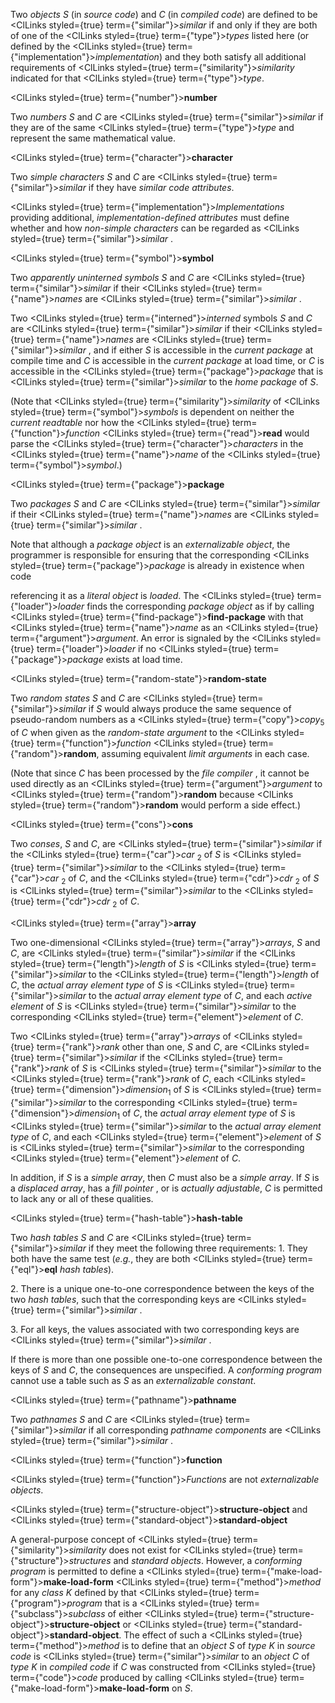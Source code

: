  



Two *objects S* (in *source code*) and *C* (in *compiled code*) are defined to be <ClLinks styled={true} term={"similar"}><i>similar</i></ClLinks> if and only if they are both of one of the <ClLinks styled={true} term={"type"}><i>types</i></ClLinks> listed here (or defined by the <ClLinks styled={true} term={"implementation"}><i>implementation</i></ClLinks>) and they both satisfy all additional requirements of <ClLinks styled={true} term={"similarity"}><i>similarity</i></ClLinks> indicated for that <ClLinks styled={true} term={"type"}><i>type</i></ClLinks>. 



<ClLinks styled={true} term={"number"}><b>number</b></ClLinks> 



Two *numbers S* and *C* are <ClLinks styled={true} term={"similar"}><i>similar</i></ClLinks> if they are of the same <ClLinks styled={true} term={"type"}><i>type</i></ClLinks> and represent the same mathematical value. 



<ClLinks styled={true} term={"character"}><b>character</b></ClLinks> 



Two *simple characters S* and *C* are <ClLinks styled={true} term={"similar"}><i>similar</i></ClLinks> if they have *similar code attributes*. 



<ClLinks styled={true} term={"implementation"}><i>Implementations</i></ClLinks> providing additional, *implementation-defined attributes* must define whether and how *non-simple characters* can be regarded as <ClLinks styled={true} term={"similar"}><i>similar</i></ClLinks> . 



<ClLinks styled={true} term={"symbol"}><b>symbol</b></ClLinks> 



Two *apparently uninterned symbols S* and *C* are <ClLinks styled={true} term={"similar"}><i>similar</i></ClLinks> if their <ClLinks styled={true} term={"name"}><i>names</i></ClLinks> are <ClLinks styled={true} term={"similar"}><i>similar</i></ClLinks> . 



Two <ClLinks styled={true} term={"interned"}><i>interned</i></ClLinks> symbols *S* and *C* are <ClLinks styled={true} term={"similar"}><i>similar</i></ClLinks> if their <ClLinks styled={true} term={"name"}><i>names</i></ClLinks> are <ClLinks styled={true} term={"similar"}><i>similar</i></ClLinks> , and if either *S* is accessible in the *current package* at compile time and *C* is accessible in the *current package* at load time, or *C* is accessible in the <ClLinks styled={true} term={"package"}><i>package</i></ClLinks> that is <ClLinks styled={true} term={"similar"}><i>similar</i></ClLinks> to the *home package* of *S*. 



(Note that <ClLinks styled={true} term={"similarity"}><i>similarity</i></ClLinks> of <ClLinks styled={true} term={"symbol"}><i>symbols</i></ClLinks> is dependent on neither the *current readtable* nor how the <ClLinks styled={true} term={"function"}><i>function</i></ClLinks> <ClLinks styled={true} term={"read"}><b>read</b></ClLinks> would parse the <ClLinks styled={true} term={"character"}><i>characters</i></ClLinks> in the <ClLinks styled={true} term={"name"}><i>name</i></ClLinks> of the <ClLinks styled={true} term={"symbol"}><i>symbol</i></ClLinks>.) 



<ClLinks styled={true} term={"package"}><b>package</b></ClLinks> 



Two *packages S* and *C* are <ClLinks styled={true} term={"similar"}><i>similar</i></ClLinks> if their <ClLinks styled={true} term={"name"}><i>names</i></ClLinks> are <ClLinks styled={true} term={"similar"}><i>similar</i></ClLinks> . 



Note that although a *package object* is an *externalizable object*, the programmer is responsible for ensuring that the corresponding <ClLinks styled={true} term={"package"}><i>package</i></ClLinks> is already in existence when code  







referencing it as a *literal object* is *loaded*. The <ClLinks styled={true} term={"loader"}><i>loader</i></ClLinks> finds the corresponding *package object* as if by calling <ClLinks styled={true} term={"find-package"}><b>find-package</b></ClLinks> with that <ClLinks styled={true} term={"name"}><i>name</i></ClLinks> as an <ClLinks styled={true} term={"argument"}><i>argument</i></ClLinks>. An error is signaled by the <ClLinks styled={true} term={"loader"}><i>loader</i></ClLinks> if no <ClLinks styled={true} term={"package"}><i>package</i></ClLinks> exists at load time. 



<ClLinks styled={true} term={"random-state"}><b>random-state</b></ClLinks> 



Two *random states S* and *C* are <ClLinks styled={true} term={"similar"}><i>similar</i></ClLinks> if *S* would always produce the same sequence of pseudo-random numbers as a <ClLinks styled={true} term={"copy"}><i>copy</i></ClLinks><sub>5</sub> of *C* when given as the *random-state argument* to the <ClLinks styled={true} term={"function"}><i>function</i></ClLinks> <ClLinks styled={true} term={"random"}><b>random</b></ClLinks>, assuming equivalent *limit arguments* in each case. 



(Note that since *C* has been processed by the *file compiler* , it cannot be used directly as an <ClLinks styled={true} term={"argument"}><i>argument</i></ClLinks> to <ClLinks styled={true} term={"random"}><b>random</b></ClLinks> because <ClLinks styled={true} term={"random"}><b>random</b></ClLinks> would perform a side effect.) 



<ClLinks styled={true} term={"cons"}><b>cons</b></ClLinks> 



Two *conses*, *S* and *C*, are <ClLinks styled={true} term={"similar"}><i>similar</i></ClLinks> if the <ClLinks styled={true} term={"car"}><i>car</i></ClLinks> <sub>2</sub> of *S* is <ClLinks styled={true} term={"similar"}><i>similar</i></ClLinks> to the <ClLinks styled={true} term={"car"}><i>car</i></ClLinks> <sub>2</sub> of *C*, and the <ClLinks styled={true} term={"cdr"}><i>cdr</i></ClLinks> <sub>2</sub> of *S* is <ClLinks styled={true} term={"similar"}><i>similar</i></ClLinks> to the <ClLinks styled={true} term={"cdr"}><i>cdr</i></ClLinks> <sub>2</sub> of *C*. 



<ClLinks styled={true} term={"array"}><b>array</b></ClLinks> 



Two one-dimensional <ClLinks styled={true} term={"array"}><i>arrays</i></ClLinks>, *S* and *C*, are <ClLinks styled={true} term={"similar"}><i>similar</i></ClLinks> if the <ClLinks styled={true} term={"length"}><i>length</i></ClLinks> of *S* is <ClLinks styled={true} term={"similar"}><i>similar</i></ClLinks> to the <ClLinks styled={true} term={"length"}><i>length</i></ClLinks> of *C*, the *actual array element type* of *S* is <ClLinks styled={true} term={"similar"}><i>similar</i></ClLinks> to the *actual array element type* of *C*, and each *active element* of *S* is <ClLinks styled={true} term={"similar"}><i>similar</i></ClLinks> to the corresponding <ClLinks styled={true} term={"element"}><i>element</i></ClLinks> of *C*. 



Two <ClLinks styled={true} term={"array"}><i>arrays</i></ClLinks> of <ClLinks styled={true} term={"rank"}><i>rank</i></ClLinks> other than one, *S* and *C*, are <ClLinks styled={true} term={"similar"}><i>similar</i></ClLinks> if the <ClLinks styled={true} term={"rank"}><i>rank</i></ClLinks> of *S* is <ClLinks styled={true} term={"similar"}><i>similar</i></ClLinks> to the <ClLinks styled={true} term={"rank"}><i>rank</i></ClLinks> of *C*, each <ClLinks styled={true} term={"dimension"}><i>dimension</i></ClLinks><sub>1</sub> of *S* is <ClLinks styled={true} term={"similar"}><i>similar</i></ClLinks> to the corresponding <ClLinks styled={true} term={"dimension"}><i>dimension</i></ClLinks><sub>1</sub> of *C*, the *actual array element type* of *S* is <ClLinks styled={true} term={"similar"}><i>similar</i></ClLinks> to the *actual array element type* of *C*, and each <ClLinks styled={true} term={"element"}><i>element</i></ClLinks> of *S* is <ClLinks styled={true} term={"similar"}><i>similar</i></ClLinks> to the corresponding <ClLinks styled={true} term={"element"}><i>element</i></ClLinks> of *C*. 



In addition, if *S* is a *simple array*, then *C* must also be a *simple array*. If *S* is a *displaced array*, has a *fill pointer* , or is *actually adjustable*, *C* is permitted to lack any or all of these qualities. 



<ClLinks styled={true} term={"hash-table"}><b>hash-table</b></ClLinks> 



Two *hash tables S* and *C* are <ClLinks styled={true} term={"similar"}><i>similar</i></ClLinks> if they meet the following three requirements: 1. They both have the same test (*e.g.*, they are both <ClLinks styled={true} term={"eql"}><b>eql</b></ClLinks> *hash tables*). 



2\. There is a unique one-to-one correspondence between the keys of the two *hash tables*, such that the corresponding keys are <ClLinks styled={true} term={"similar"}><i>similar</i></ClLinks> . 



3\. For all keys, the values associated with two corresponding keys are <ClLinks styled={true} term={"similar"}><i>similar</i></ClLinks> . 



If there is more than one possible one-to-one correspondence between the keys of *S* and *C*, the consequences are unspecified. A *conforming program* cannot use a table such as *S* as an *externalizable constant*.  







<ClLinks styled={true} term={"pathname"}><b>pathname</b></ClLinks> 



Two *pathnames S* and *C* are <ClLinks styled={true} term={"similar"}><i>similar</i></ClLinks> if all corresponding *pathname components* are <ClLinks styled={true} term={"similar"}><i>similar</i></ClLinks> . 



<ClLinks styled={true} term={"function"}><b>function</b></ClLinks> 



<ClLinks styled={true} term={"function"}><i>Functions</i></ClLinks> are not *externalizable objects*. 



<ClLinks styled={true} term={"structure-object"}><b>structure-object</b></ClLinks> and <ClLinks styled={true} term={"standard-object"}><b>standard-object</b></ClLinks> 



A general-purpose concept of <ClLinks styled={true} term={"similarity"}><i>similarity</i></ClLinks> does not exist for <ClLinks styled={true} term={"structure"}><i>structures</i></ClLinks> and *standard objects*. However, a *conforming program* is permitted to define a <ClLinks styled={true} term={"make-load-form"}><b>make-load-form</b></ClLinks> <ClLinks styled={true} term={"method"}><i>method</i></ClLinks> for any *class K* defined by that <ClLinks styled={true} term={"program"}><i>program</i></ClLinks> that is a <ClLinks styled={true} term={"subclass"}><i>subclass</i></ClLinks> of either <ClLinks styled={true} term={"structure-object"}><b>structure-object</b></ClLinks> or <ClLinks styled={true} term={"standard-object"}><b>standard-object</b></ClLinks>. The effect of such a <ClLinks styled={true} term={"method"}><i>method</i></ClLinks> is to define that an *object S* of *type K* in *source code* is <ClLinks styled={true} term={"similar"}><i>similar</i></ClLinks> to an *object C* of *type K* in *compiled code* if *C* was constructed from <ClLinks styled={true} term={"code"}><i>code</i></ClLinks> produced by calling <ClLinks styled={true} term={"make-load-form"}><b>make-load-form</b></ClLinks> on *S*. 



